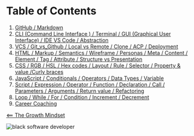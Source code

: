 # Table of Contents 
1.  [GitHub / Markdown](MarkdownSyntax.md) 
2.  [CLI (Command Line Interface ) / Terminal / GUI (Graphical User Interface) / IDE VS Code / Abstraction](CLI_Terminal_GUI_IDE_VS_Code_Abstraction.md)
3.  [VCS / Git_vs_Github / Local vs Remote / Clone / ACP / Deployment](git_vs_github_local_vs_remote_clone_commit_acp_vcs_deployment.md)
4.  [HTML / Markup / Semantics / Wireframe / Personas / Meta / Content / Element / Tag / Attribute / Structure vs Presentation ](html_markup_semantics_wireframe_personas_meta_content_element_tag_attribute_structure_vs_presentation.md)
5.  [CSS / RGB / HSL / Hex codes / Layout / Rule / Selector / Property & value /Curly braces
](style_web_pages_with_css.md)
6.  [JavaScript / Conditionals / Operators / Data Types / Variable](dynamic_web_pages_with_javascript.md)
7.  [Script / Expression / Operator / Function / Declaration / Call / Parameters / Arguments / Return value / Refactoring](programming_with_jacascript.md)
8.  [Loop / While / For / Condition / Increment / Decrement](computer_logic_and_loops.md)
9.  [Career Coaching](career_coaching.md)

[<== The Growth Mindset](README.md)

![black software developer](https://encrypted-tbn0.gstatic.com/images?q=tbn:ANd9GcSXN3sI-yI8SsGjgR8pVIautdJCcHdHoiYS0w&usqp=CAU)